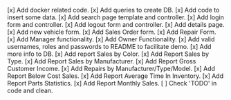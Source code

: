 [x] Add docker related code.
[x] Add queries to create DB.
[x] Add code to insert some data.
[x] Add search page template and controller.
[x] Add login form and controller.
[x] Add logout form and controller.
[x] Add details page.
[x] Add new vehicle form.
[x] Add Sales Order form.
[x] Add Repair Form.
[x] Add Manager functionality.
[x] Add Owner Functionality.
[x] Add valid usernames, roles and passwords to README to facilitate demo.
[x] Add more info to DB.
[x] Add report Sales by Color.
[x] Add Report Sales by Type.
[x] Add Report Sales by Manufacturer.
[x] Add Report Gross Customer Income.
[x] Add Repairs by Manufacturer/Type/Model.
[x] Add Report Below Cost Sales.
[x] Add Report Average Time In Inventory.
[x] Add Report Parts Statistics.
[x] Add Report Monthly Sales.
[ ] Check 'TODO' in code and clean. 